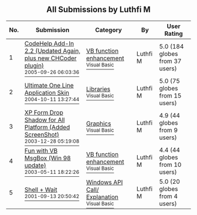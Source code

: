 ﻿<div align="center">

## All Submissions by Luthfi M

</div>

No.  | Submission | Category | By   | User Rating
---- | ---------- | -------- | ---- | -----------
1 | [CodeHelp Add\-In 2\.2 \(Updated Again, plus new CHCoder plugin\)<br /><sup>2005-09-26 06:03:36</sup>](https://github.com/Planet-Source-Code/luthfi-m-codehelp-add-in-2-2-updated-again-plus-new-chcoder-plugin__1-62468) | [VB function enhancement<br /><sup>Visual Basic</sup>](../ByCategory/vb-function-enhancement__1-25.md) | Luthfi M | 5.0 (184 globes from 37 users)
2 | [Ultimate One Line Application Skin<br /><sup>2004-10-11 13:27:44</sup>](https://github.com/Planet-Source-Code/luthfi-m-ultimate-one-line-application-skin__1-56706) | [Libraries<br /><sup>Visual Basic</sup>](../ByCategory/libraries__1-49.md) | Luthfi M | 5.0 (75 globes from 15 users)
3 | [XP Form Drop Shadow for All Platform \(Added ScreenShot\)<br /><sup>2003-12-28 05:19:08</sup>](https://github.com/Planet-Source-Code/luthfi-m-xp-form-drop-shadow-for-all-platform-added-screenshot__1-50633) | [Graphics<br /><sup>Visual Basic</sup>](../ByCategory/graphics__1-46.md) | Luthfi M | 4.9 (44 globes from 9 users)
4 | [Fun with VB MsgBox \(Win 98 update\)<br /><sup>2003-05-11 18:22:26</sup>](https://github.com/Planet-Source-Code/luthfi-m-fun-with-vb-msgbox-win-98-update__1-45412) | [VB function enhancement<br /><sup>Visual Basic</sup>](../ByCategory/vb-function-enhancement__1-25.md) | Luthfi M | 4.4 (44 globes from 10 users)
5 | [Shell \+ Wait<br /><sup>2001-09-13 20:50:42</sup>](https://github.com/Planet-Source-Code/luthfi-m-shell-wait__1-27238) | [Windows API Call/ Explanation<br /><sup>Visual Basic</sup>](../ByCategory/windows-api-call-explanation__1-39.md) | Luthfi M | 5.0 (20 globes from 4 users)

